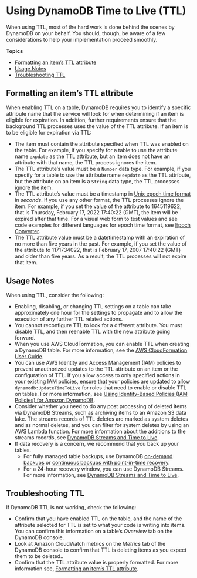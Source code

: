# Using DynamoDB Time to Live \(TTL\)<a name="time-to-live-ttl-before-you-start"></a>

 When using TTL, most of the hard work is done behind the scenes by DynamoDB on your behalf\. You should, though, be aware of a few considerations to help your implementation proceed smoothly\. 

**Topics**
+ [Formatting an item’s TTL attribute](#time-to-live-ttl-before-you-start-formatting)
+ [Usage Notes](#time-to-live-ttl-before-you-start-notes)
+ [Troubleshooting TTL](#time-to-live-ttl-before-you-start-troubleshooting)

## Formatting an item’s TTL attribute<a name="time-to-live-ttl-before-you-start-formatting"></a>

When enabling TTL on a table, DynamoDB requires you to identify a specific attribute name that the service will look for when determining if an item is eligible for expiration\. In addition, further requirements ensure that the background TTL processes uses the value of the TTL attribute\. If an item is to be eligible for expiration via TTL:
+ The item must contain the attribute specified when TTL was enabled on the table\. For example, if you specify for a table to use the attribute name `expdate` as the TTL attribute, but an item does not have an attribute with that name, the TTL process ignores the item\. 
+ The TTL attribute’s value must be a `Number` data type\. For example, if you specify for a table to use the attribute name `expdate` as the TTL attribute, but the attribute on an item is a `String` data type, the TTL processes ignore the item\. 
+ The TTL attribute’s value must be a timestamp in [Unix epoch time format](https://en.wikipedia.org/wiki/Unix_time) in *seconds*\. If you use any other format, the TTL processes ignore the item\. For example, if you set the value of the attribute to 1645119622, that is Thursday, February 17, 2022 17:40:22 \(GMT\), the item will be expired after that time\. For a visual web form to test values and see code examples for different languages for epoch time format, see [Epoch Converter](https://epochconverter.com/)\. 
+ The TTL attribute value must be a datetimestamp with an expiration of no more than five years in the past\. For example, if you set the value of the attribute to 1171734022, that is February 17, 2007 17:40:22 \(GMT\) and older than five years\. As a result, the TTL processes will not expire that item\. 

## Usage Notes<a name="time-to-live-ttl-before-you-start-notes"></a>

When using TTL, consider the following:
+ Enabling, disabling, or changing TTL settings on a table can take approximately one hour for the settings to propagate and to allow the execution of any further TTL related actions\. 
+ You cannot reconfigure TTL to look for a different attribute\. You must disable TTL, and then reenable TTL with the new attribute going forward\. 
+ When you use AWS CloudFormation, you can enable TTL when creating a DynamoDB table\. For more information, see the [AWS CloudFormation User Guide](https://docs.aws.amazon.com/AWSCloudFormation/latest/UserGuide/aws-resource-dynamodb-table.html)\. 
+ You can use AWS Identity and Access Management \(IAM\) policies to prevent unauthorized updates to the TTL attribute on an item or the configuration of TTL\. If you allow access to only specified actions in your existing IAM policies, ensure that your policies are updated to allow `dynamodb:UpdateTimeToLive` for roles that need to enable or disable TTL on tables\. For more information, see [Using Identity\-Based Policies \(IAM Policies\) for Amazon DynamoDB](https://docs.aws.amazon.com/amazondynamodb/latest/developerguide/using-identity-based-policies.html)\. 
+ Consider whether you need to do any post processing of deleted items via DynamoDB Streams, such as archiving items to an Amazon S3 data lake\. The streams records of TTL deletes are marked as system deletes and as normal deletes, and you can filter for system deletes by using an AWS Lambda function\. For more information about the additions to the streams records, see [DynamoDB Streams and Time to Live](https://docs.aws.amazon.com/amazondynamodb/latest/developerguide/time-to-live-ttl-streams.html)\. 
+ If data recovery is a concern, we recommend that you back up your tables\.
  +  For fully managed table backups, use DynamoDB [on\-demand backups](https://docs.aws.amazon.com/amazondynamodb/latest/developerguide/BackupRestore.html) or [continuous backups with point\-in\-time recovery](https://docs.aws.amazon.com/amazondynamodb/latest/developerguide/PointInTimeRecovery.html)\. 
  + For a 24\-hour recovery window, you can use DynamoDB Streams\. For more information, see [DynamoDB Streams and Time to Live](https://docs.aws.amazon.com/amazondynamodb/latest/developerguide/time-to-live-ttl-streams.html)\. 

## Troubleshooting TTL<a name="time-to-live-ttl-before-you-start-troubleshooting"></a>

If DynamoDB TTL is not working, check the following: 
+ Confirm that you have enabled TTL on the table, and the name of the attribute selected for TTL is set to what your code is writing into items\. You can confirm this information on a table’s *Overview* tab on the DynamoDB console\. 
+ Look at Amazon CloudWatch metrics on the *Metrics* tab of the DynamoDB console to confirm that TTL is deleting items as you expect them to be deleted\.\. 
+ Confirm that the TTL attribute value is properly formatted\. For more information see, [Formatting an item’s TTL attribute](#time-to-live-ttl-before-you-start-formatting)\. 